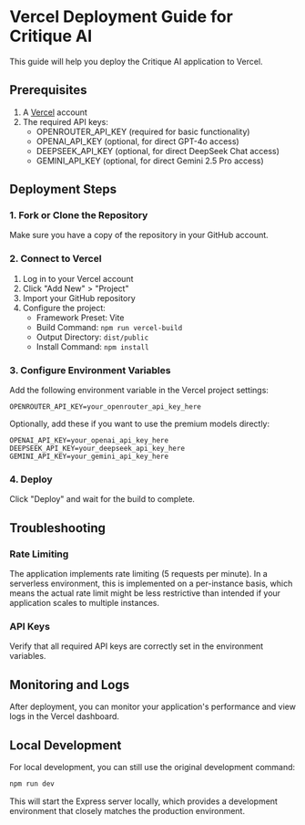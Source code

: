 # Vercel Deployment Guide for Critique AI

This guide will help you deploy the Critique AI application to Vercel.

## Prerequisites

1. A [Vercel](https://vercel.com) account
2. The required API keys:
   - OPENROUTER_API_KEY (required for basic functionality)
   - OPENAI_API_KEY (optional, for direct GPT-4o access)
   - DEEPSEEK_API_KEY (optional, for direct DeepSeek Chat access)
   - GEMINI_API_KEY (optional, for direct Gemini 2.5 Pro access)

## Deployment Steps

### 1. Fork or Clone the Repository

Make sure you have a copy of the repository in your GitHub account.

### 2. Connect to Vercel

1. Log in to your Vercel account
2. Click "Add New" > "Project"
3. Import your GitHub repository
4. Configure the project:
   - Framework Preset: Vite
   - Build Command: `npm run vercel-build`
   - Output Directory: `dist/public`
   - Install Command: `npm install`

### 3. Configure Environment Variables

Add the following environment variable in the Vercel project settings:

```
OPENROUTER_API_KEY=your_openrouter_api_key_here
```

Optionally, add these if you want to use the premium models directly:

```
OPENAI_API_KEY=your_openai_api_key_here
DEEPSEEK_API_KEY=your_deepseek_api_key_here
GEMINI_API_KEY=your_gemini_api_key_here
```

### 4. Deploy

Click "Deploy" and wait for the build to complete.

## Troubleshooting

### Rate Limiting

The application implements rate limiting (5 requests per minute). In a serverless environment, this is implemented on a per-instance basis, which means the actual rate limit might be less restrictive than intended if your application scales to multiple instances.



### API Keys

Verify that all required API keys are correctly set in the environment variables.

## Monitoring and Logs

After deployment, you can monitor your application's performance and view logs in the Vercel dashboard.

## Local Development

For local development, you can still use the original development command:

```bash
npm run dev
```

This will start the Express server locally, which provides a development environment that closely matches the production environment.
